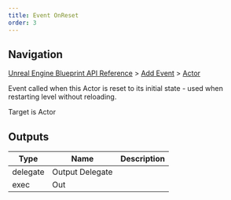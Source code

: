 ```yaml
---
title: Event OnReset
order: 3
---
```

## Navigation

[Unreal Engine Blueprint API Reference](https://dev.epicgames.com/documentation/en-us/unreal-engine/BlueprintAPI) > [Add Event](https://dev.epicgames.com/documentation/en-us/unreal-engine/BlueprintAPI/AddEvent) > [Actor](https://dev.epicgames.com/documentation/en-us/unreal-engine/BlueprintAPI/AddEvent/Actor)

Event called when this Actor is reset to its initial state - used when restarting level without reloading.

Target is Actor

## Outputs

| Type | Name | Description |
| --- | --- | --- |
| delegate | Output Delegate |  |
| exec | Out |  |
